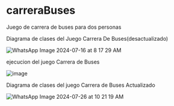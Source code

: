 # carreraBuses
Juego de carrera de buses para dos personas

Diagrama de clases del Juego Carrera De Buses(desactualizado)


![WhatsApp Image 2024-07-16 at 8 17 29 AM](https://github.com/user-attachments/assets/3b03e123-08fb-434c-b0ae-a91c4b30f816)

ejecucion del juego Carrera de Buses

![image](https://github.com/user-attachments/assets/6313b463-88da-4c74-b59b-61220e9f3ad8)

Diagrama de clases del juego Carrera de Buses Actualizado

![WhatsApp Image 2024-07-26 at 10 21 19 AM](https://github.com/user-attachments/assets/98e1a92f-b614-41e5-aa26-130c3c581ef6)
